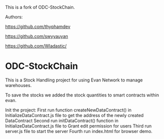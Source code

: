 This is a fork of ODC-StockChain. 

Authors:

https://github.com/thyphamdev

https://github.com/swyyauyan

https://github.com/Wladastic/
 

# ODC-StockChain

This is a Stock Handling project for using Evan Network to manage warehouses.

To save the stocks we added the stock quantities to smart contracts within evan.


Init the project:
First run function createNewDataContract() in InitializeDataContract.js file to get the address of the newly created DataContract
Second run initDataContract() function in InitializeDataContract.js file to Grant edit permission for users
Third run server.js file to start the server
Fourth run index.html for browser demo.
